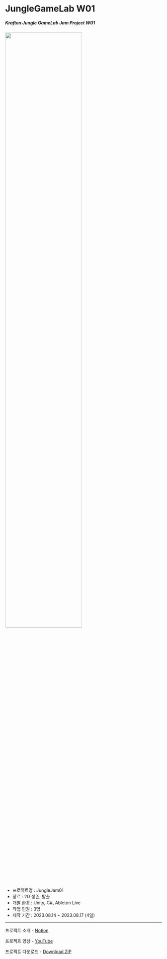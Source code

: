 # JungleGameLab W01  
##### Krafton Jungle GameLab Jam Project W01  

<img src="Thumbnail.gif" width="70%"> 
<br/>
   
- 프로젝트명 : JungleJam01
- 장르 : 2D 생존, 탈출
- 개발 환경 : Unity, C#, Ableton Live  
- 작업 인원 : 3명
- 제작 기간 : 2023.08.14 ~ 2023.08.17 (4일)

---
프로젝트 소개 - [Notion](https://svcbn.notion.site/b7db4e8689e5421ca629a2d3ac658b8c?pvs=4)  

프로젝트 영상 - [YouTube](https://youtu.be/rDIJJjSkkMk)  

프로젝트 다운로드 - [Download ZIP](https://github.com/svcbn/JungleJam01/raw/main/Build.zip)
